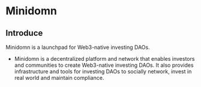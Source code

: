 # Minidomn

## Introduce

Minidomn is a launchpad for Web3-native investing DAOs.

- Minidomn is a decentralized platform and network that enables investors and communities to create Web3-native investing DAOs. It also provides infrastructure and tools for investing DAOs to socially network, invest in real world and maintain compliance.
